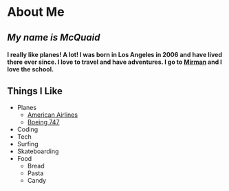 # About Me
<!-- Your work here! -->
## *My name is McQuaid*
#### I really like planes! A lot! I was born in Los Angeles in 2006 and have lived there ever since. I love to travel and have adventures. I go to [Mirman](https://mirman.org/) and I love the school.
## Things I Like
* Planes
  * [American Airlines](https://www.aa.com/homePage.do#)
  * [Boeing 747](http://www.boeing.com/commercial/747/)
* Coding
* Tech
* Surfing
* Skateboarding
* Food
  * Bread
  * Pasta
  * Candy
